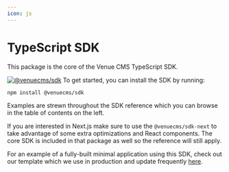 ```yaml
---
icon: js
---
```


# TypeScript SDK


This package is the core of the Venue CMS TypeScript SDK.

[![@venuecms/sdk](https://img.shields.io/badge/@venuecms/sdk-v0-passing?style=flat&color=%23bfb8ef&link=https%3A%2F%2Fwww.npmjs.com%2Fpackage%2F%40venuecms%2Fsdk)](https://www.npmjs.com/package/@venuecms/sdk)
To get started, you can install the SDK by running:

```bash
npm install @venuecms/sdk
```

Examples are strewn throughout the SDK reference which you can browse in the table of contents on the left.

If you are interested in Next.js make sure to use the `@venuecms/sdk-next` to take advantage of some extra optimizations and React components. The core SDK is included in that package as well so the reference will still apply.

For an example of a fully-built minimal application using this SDK, check out our template which we use in production and update frequently [here](https://github.com/venuecms/template-minimal).
